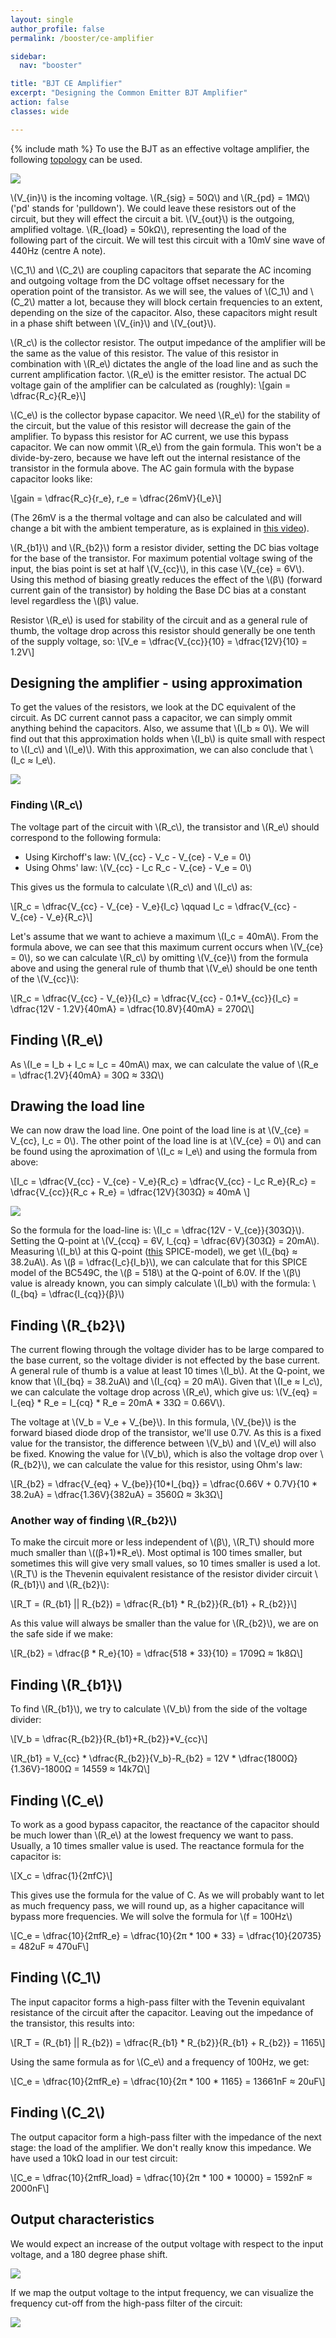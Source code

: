 ```yaml
---
layout: single
author_profile: false
permalink: /booster/ce-amplifier

sidebar:
  nav: "booster"

title: "BJT CE Amplifier"
excerpt: "Designing the Common Emitter BJT Amplifier"
action: false
classes: wide

---
```

{% include math %}
To use the BJT as an effective voltage amplifier, the following [topology](/assets/spice/booster/BC549C-amp.asc) can be used.

![](/assets/images/booster/BC549C-amp.svg)

\\(V_{in}\\) is the incoming voltage. \\(R_{sig} = 50Ω\\) and \\(R_{pd} = 1MΩ\\) ('pd' stands for 'pulldown'). We could leave these resistors out of the circuit, but they will effect the circuit a bit. \\(V_{out}\\) is the outgoing, amplified voltage. \\(R_{load} = 50kΩ\\), representing the load of the following part of the circuit. We will test this circuit with a 10mV sine wave of 440Hz (centre A note).

\\(C_1\\) and \\(C_2\\) are coupling capacitors that separate the AC incoming and outgoing voltage from the DC voltage offset necessary for the operation point of the transistor. As we will see, the values of \\(C_1\\) and \\(C_2\\) matter a lot, because they will block certain frequencies to an extent, depending on the size of the capacitor. Also, these capacitors might result in a phase shift between \\(V_{in}\\) and \\(V_{out}\\).

\\(R_c\\) is the collector resistor. The output impedance of the amplifier will be the same as the value of this resistor. The value of this resistor in combination with \\(R_e\\) dictates the angle of the load line and as such the current amplification factor. \\(R_e\\) is the emitter resistor. The actual DC voltage gain of the amplifier can be calculated as (roughly):
\\[gain = \dfrac{R_c}{R_e}\\]

\\(C_e\\) is the collector bypase capacitor. We need \\(R_e\\) for the stability of the circuit, but the value of this resistor will decrease the gain of the amplifier. To bypass this resistor for AC current, we use this bypass capacitor. We can now ommit \\(R_e\\) from the gain formula. This won't be a divide-by-zero, because we have left out the internal resistance of the transistor in the formula above. The AC gain formula with the bypase capacitor looks like:

\\[gain = \dfrac{R_c}{r_e}, r_e = \dfrac{26mV}{I_e}\\]

(The 26mV is a the thermal voltage and can also be calculated and will change a bit with the ambient temperature, as is explained in [this video](https://youtu.be/LKqUOvfStU0)).

\\(R_{b1}\\) and \\(R_{b2}\\) form a resistor divider, setting the DC bias voltage for the base of the transistor. For maximum potential voltage swing of the input, the bias point is set at half \\(V_{cc}\\), in this case \\(V_{ce} = 6V\\). Using this method of biasing greatly reduces the effect of the \\(β\\) (forward current gain of the transistor) by holding the Base DC bias at a constant level regardless the \\(β\\) value.

Resistor \\(R_e\\) is used for stability of the circuit and as a general rule of thumb, the voltage drop across this resistor should generally be one tenth of the supply voltage, so:
\\[V_e = \dfrac{V_{cc}}{10} = \dfrac{12V}{10} = 1.2V\\]

## Designing the amplifier - using approximation

To get the values of the resistors, we look at the DC equivalent of the circuit. As DC current cannot pass a capacitor, we can simply ommit anything behind the capacitors. Also, we assume that \\(I_b ≈ 0\\). We will find out that this approximation holds when \\(I_b\\) is quite small with respect to \\(I_c\\) and \\(I_e)\\). With this approximation, we can also conclude that \\(I_c ≈ I_e\\).

![](/assets/images/booster/BC549C-amp-dc.svg)

### Finding \\(R_c\\)

The voltage part of the circuit with \\(R_c\\), the transistor and \\(R_e\\) should correspond to the following formula:
- Using Kirchoff's law: \\(V_{cc} - V_c - V_{ce} - V_e = 0\\)
- Using Ohms' law: \\(V_{cc} - I_c R_c - V_{ce} - V_e = 0\\)

This gives us the formula to calculate \\(R_c\\) and \\(I_c\\) as:

\\[R_c = \dfrac{V_{cc} - V_{ce} - V_e}{I_c} \qquad I_c = \dfrac{V_{cc} - V_{ce} - V_e}{R_c}\\]

Let's assume that we want to achieve a maximum \\(I_c = 40mA\\). From the formula above, we can see that this maximum current occurs when \\(V_{ce} = 0\\), so we can calculate \\(R_c\\) by omitting \\(V_{ce}\\) from the formula above and using the general rule of thumb that \\(V_e\\) should be one tenth of the \\(V_{cc}\\):

\\[R_c = \dfrac{V_{cc} - V_{e}}{I_c} = \dfrac{V_{cc} - 0.1*V_{cc}}{I_c} = \dfrac{12V - 1.2V}{40mA} = \dfrac{10.8V}{40mA} = 270Ω\\]

## Finding \\(R_e\\)

As \\(I_e = I_b + I_c ≈ I_c = 40mA\\) max, we can calculate the value of \\(R_e = \dfrac{1.2V}{40mA} = 30Ω ≈ 33Ω\\)

## Drawing the load line

We can now draw the load line. One point of the load line is at \\(V_{ce} = V_{cc}, I_c = 0\\). The other point of the load line is at \\(V_{ce} = 0\\) and can be found using the aproximation of \\(I_c ≈ I_e\\) and using the formula from above:

\\[I_c = \dfrac{V_{cc} - V_{ce} - V_e}{R_c} = \dfrac{V_{cc} - I_c R_e}{R_c} = \dfrac{V_{cc}}{R_c + R_e} = \dfrac{12V}{303Ω} ≈ 40mA \\]

![](/assets/images/booster/BC549C-loadline.svg)

So the formula for the load-line is: \\(I_c = \dfrac{12V - V_{ce}}{303Ω}\\). Setting the Q-point at \\(V_{ccq} = 6V, I_{cq} = \dfrac{6V}{303Ω} = 20mA\\). Measuring \\(I_b\\) at this Q-point ([this](/assets/spice/booster/BC594Cm.asc) SPICE-model), we get \\(I_{bq} ≈ 38.2uA\\). As \\(β = \dfrac{I_c}{I_b}\\), we can calculate that for this SPICE model of the BC549C, the \\(β = 518\\) at the Q-point of 6.0V. If the \\(β\\) value is already known, you can simply calculate \\(I_b\\) with the formula: \\(I_{bq} = \dfrac{I_{cq}}{β}\\)

## Finding \\(R_{b2}\\)

The current flowing through the voltage divider has to be large compared to the base current, so the voltage divider is not effected by the base current. A general rule of thumb is a value at least 10 times \\(I_b\\). At the Q-point, we know that \\(I_{bq} = 38.2uA\\) and \\(I_{cq} = 20 mA\\). Given that \\(I_e ≈ I_c\\), we can calculate the voltage drop across \\(R_e\\), which give us: \\(V_{eq} = I_{eq} * R_e = I_{cq} * R_e = 20mA * 33Ω = 0.66V\\).

The voltage at \\(V_b = V_e + V_{be}\\). In this formula, \\(V_{be}\\) is the forward biased diode drop of the transistor, we'll use 0.7V. As this is a fixed value for the transistor, the difference between \\(V_b\\) and \\(V_e\\) will also be fixed. Knowing the value for \\(V_b\\), which is also the voltage drop over \\(R_{b2}\\), we can calculate the value for this resistor, using Ohm's law:

\\[R_{b2} = \dfrac{V_{eq} + V_{be}}{10*I_{bq}} = \dfrac{0.66V + 0.7V}{10 * 38.2uA} = \dfrac{1.36V}{382uA} = 3560Ω ≈ 3k3Ω\\]

### Another way of finding \\(R_{b2}\\)

To make the circuit more or less independent of \\(β\\), \\(R_T\\) should more much smaller than \\((β+1)*R_e\\). Most optimal is 100 times smaller, but sometimes this will give very small values, so 10 times smaller is used a lot. \\(R_T\\) is the Thevenin equivalent resistance of the resistor divider circuit \\(R_{b1}\\) and \\(R_{b2}\\):

\\[R_T = (R_{b1} \|\| R_{b2}) = \dfrac{R_{b1} * R_{b2}}{R_{b1} + R_{b2}}\\]

As this value will always be smaller than the value for \\(R_{b2}\\), we are on the safe side if we make:

\\[R_{b2} = \dfrac{β * R_e}{10} = \dfrac{518 * 33}{10} = 1709Ω ≈ 1k8Ω\\]

## Finding \\(R_{b1}\\)

To find \\(R_{b1}\\), we try to calculate \\(V_b\\) from the side of the voltage divider:

\\[V_b = \dfrac{R_{b2}}{R_{b1}+R_{b2}}*V_{cc}\\]

\\[R_{b1} = V_{cc} * \dfrac{R_{b2}}{V_b}-R_{b2} = 12V * \dfrac{1800Ω}{1.36V}-1800Ω = 14559 ≈ 14k7Ω\\]

## Finding \\(C_e\\)

To work as a good bypass capacitor, the reactance of the capacitor should be much lower than \\(R_e\\) at the lowest frequency we want to pass. Usually, a 10 times smaller value is used. The reactance formula for the capacitor is:

\\[X_c = \dfrac{1}{2πfC}\\]

This gives use the formula for the value of C. As we will probably want to let as much frequency pass, we will round up, as a higher capacitance will bypass more frequencies. We will solve the formula for \\(f = 100Hz\\)

\\[C_e = \dfrac{10}{2πfR_e} = \dfrac{10}{2π * 100 * 33} = \dfrac{10}{20735} = 482uF ≈ 470uF\\]

## Finding \\(C_1\\)

The input capacitor forms a high-pass filter with the Tevenin equivalant resistance of the circuit after the capacitor. Leaving out the impedance of the transistor, this results into:

\\[R_T = (R_{b1} \|\| R_{b2}) = \dfrac{R_{b1} * R_{b2}}{R_{b1} + R_{b2}} = 1165\\]

Using the same formula as for \\(C_e\\) and a frequency of 100Hz, we get:

\\[C_e = \dfrac{10}{2πfR_e} = \dfrac{10}{2π * 100 * 1165} = 13661nF ≈ 20uF\\]

## Finding \\(C_2\\)

The output capacitor form a high-pass filter with the impedance of the next stage: the load of the amplifier. We don't really know this impedance. We have used a 10kΩ load in our test circuit:

\\[C_e = \dfrac{10}{2πfR_load} = \dfrac{10}{2π * 100 * 10000} = 1592nF ≈ 2000nF\\]

## Output characteristics

We would expect an increase of the output voltage with respect to the input voltage, and a 180 degree phase shift.

![](/assets/images/booster/BC549C-amp-output.svg)

If we map the output voltage to the intput frequency, we can visualize the frequency cut-off from the high-pass filter of the circuit:

![](/assets/images/booster/BC549C-amp-freq.svg)
